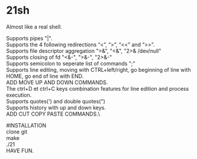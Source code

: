 # 21sh
Almost like a real shell.

Supports pipes "|".\
Supports the 4 following redirections “<”, “>”, “<<” and “>>”.\
Supports file descriptor aggregation ">&", "<&", "2>& /dev/null"\
Supports closing of fd "<&-", ">&-", "2>&-"\
Supports semicolon to seperate list of commands ";"\
Supports line editing, moving with CTRL+left/right, go beginning of line with HOME, go end of line with END.\
ADD MOVE UP AND DOWN COMMANDS.\
The ctrl+D et ctrl+C keys combination features for line edition and process execution.\
Supports quotes(') and double quotes(")\
Supports history with up and down keys.\
ADD CUT COPY PASTE COMMANDS.\

#INSTALLATION\
clone git\
make\
./21\
HAVE FUN.
